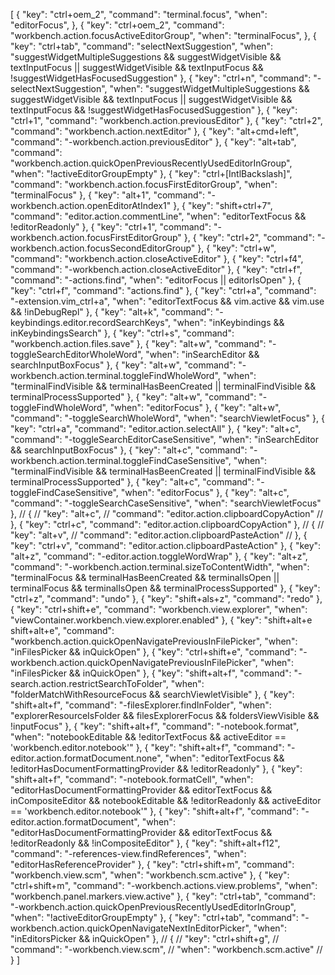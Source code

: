 [
    {
        "key": "ctrl+oem_2",
        "command": "terminal.focus",
        "when": "editorFocus",
    },
    {
        "key": "ctrl+oem_2",
        "command": "workbench.action.focusActiveEditorGroup",
        "when": "terminalFocus",
    },
    {
        "key": "ctrl+tab",
        "command": "selectNextSuggestion",
        "when": "suggestWidgetMultipleSuggestions && suggestWidgetVisible && textInputFocus || suggestWidgetVisible && textInputFocus && !suggestWidgetHasFocusedSuggestion"
    },
    {
        "key": "ctrl+n",
        "command": "-selectNextSuggestion",
        "when": "suggestWidgetMultipleSuggestions && suggestWidgetVisible && textInputFocus || suggestWidgetVisible && textInputFocus && !suggestWidgetHasFocusedSuggestion"
    },
    {
        "key": "ctrl+1",
        "command": "workbench.action.previousEditor"
    },
    {
        "key": "ctrl+2",
        "command": "workbench.action.nextEditor"
    },
    {
        "key": "alt+cmd+left",
        "command": "-workbench.action.previousEditor"
    },
    {
        "key": "alt+tab",
        "command": "workbench.action.quickOpenPreviousRecentlyUsedEditorInGroup",
        "when": "!activeEditorGroupEmpty"
    },
    {
        "key": "ctrl+[IntlBackslash]",
        "command": "workbench.action.focusFirstEditorGroup",
        "when": "terminalFocus"
    },
    {
        "key": "alt+1",
        "command": "-workbench.action.openEditorAtIndex1"
    },
    {
        "key": "shift+ctrl+7",
        "command": "editor.action.commentLine",
        "when": "editorTextFocus && !editorReadonly"
    },
    {
        "key": "ctrl+1",
        "command": "-workbench.action.focusFirstEditorGroup"
    },
    {
        "key": "ctrl+2",
        "command": "-workbench.action.focusSecondEditorGroup"
    },
    {
        "key": "ctrl+w",
        "command": "workbench.action.closeActiveEditor"
    },
    {
        "key": "ctrl+f4",
        "command": "-workbench.action.closeActiveEditor"
    },
    {
        "key": "ctrl+f",
        "command": "-actions.find",
        "when": "editorFocus || editorIsOpen"
    },
    {
        "key": "ctrl+f",
        "command": "actions.find"
    },
    {
        "key": "ctrl+a",
        "command": "-extension.vim_ctrl+a",
        "when": "editorTextFocus && vim.active && vim.use<C-a> && !inDebugRepl"
    },
    {
        "key": "alt+k",
        "command": "-keybindings.editor.recordSearchKeys",
        "when": "inKeybindings && inKeybindingsSearch"
    },
    {
        "key": "ctrl+s",
        "command": "workbench.action.files.save"
    },
    {
        "key": "alt+w",
        "command": "-toggleSearchEditorWholeWord",
        "when": "inSearchEditor && searchInputBoxFocus"
    },
    {
        "key": "alt+w",
        "command": "-workbench.action.terminal.toggleFindWholeWord",
        "when": "terminalFindVisible && terminalHasBeenCreated || terminalFindVisible && terminalProcessSupported"
    },
    {
        "key": "alt+w",
        "command": "-toggleFindWholeWord",
        "when": "editorFocus"
    },
    {
        "key": "alt+w",
        "command": "-toggleSearchWholeWord",
        "when": "searchViewletFocus"
    },
    {
        "key": "ctrl+a",
        "command": "editor.action.selectAll"
    },
    {
        "key": "alt+c",
        "command": "-toggleSearchEditorCaseSensitive",
        "when": "inSearchEditor && searchInputBoxFocus"
    },
    {
        "key": "alt+c",
        "command": "-workbench.action.terminal.toggleFindCaseSensitive",
        "when": "terminalFindVisible && terminalHasBeenCreated || terminalFindVisible && terminalProcessSupported"
    },
    {
        "key": "alt+c",
        "command": "-toggleFindCaseSensitive",
        "when": "editorFocus"
    },
    {
        "key": "alt+c",
        "command": "-toggleSearchCaseSensitive",
        "when": "searchViewletFocus"
    },
    // {
    //     "key": "alt+c",
    //     "command": "editor.action.clipboardCopyAction"
    // },
    {
        "key": "ctrl+c",
        "command": "editor.action.clipboardCopyAction"
    },
    // {
    //     "key": "alt+v",
    //     "command": "editor.action.clipboardPasteAction"
    // },
    {
        "key": "ctrl+v",
        "command": "editor.action.clipboardPasteAction"
    },
    {
        "key": "alt+z",
        "command": "-editor.action.toggleWordWrap"
    },
    {
        "key": "alt+z",
        "command": "-workbench.action.terminal.sizeToContentWidth",
        "when": "terminalFocus && terminalHasBeenCreated && terminalIsOpen || terminalFocus && terminalIsOpen && terminalProcessSupported"
    },
    {
        "key": "ctrl+z",
        "command": "undo"
    },
    {
        "key": "shift+als+z",
        "command": "redo"
    },
    {
        "key": "ctrl+shift+e",
        "command": "workbench.view.explorer",
        "when": "viewContainer.workbench.view.explorer.enabled"
    },
    {
        "key": "shift+alt+e shift+alt+e",
        "command": "workbench.action.quickOpenNavigatePreviousInFilePicker",
        "when": "inFilesPicker && inQuickOpen"
    },
    {
        "key": "ctrl+shift+e",
        "command": "-workbench.action.quickOpenNavigatePreviousInFilePicker",
        "when": "inFilesPicker && inQuickOpen"
    },
    {
        "key": "shift+alt+f",
        "command": "-search.action.restrictSearchToFolder",
        "when": "folderMatchWithResourceFocus && searchViewletVisible"
    },
    {
        "key": "shift+alt+f",
        "command": "-filesExplorer.findInFolder",
        "when": "explorerResourceIsFolder && filesExplorerFocus && foldersViewVisible && !inputFocus"
    },
    {
        "key": "shift+alt+f",
        "command": "-notebook.format",
        "when": "notebookEditable && !editorTextFocus && activeEditor == 'workbench.editor.notebook'"
    },
    {
        "key": "shift+alt+f",
        "command": "-editor.action.formatDocument.none",
        "when": "editorTextFocus && !editorHasDocumentFormattingProvider && !editorReadonly"
    },
    {
        "key": "shift+alt+f",
        "command": "-notebook.formatCell",
        "when": "editorHasDocumentFormattingProvider && editorTextFocus && inCompositeEditor && notebookEditable && !editorReadonly && activeEditor == 'workbench.editor.notebook'"
    },
    {
        "key": "shift+alt+f",
        "command": "-editor.action.formatDocument",
        "when": "editorHasDocumentFormattingProvider && editorTextFocus && !editorReadonly && !inCompositeEditor"
    },
    {
        "key": "shift+alt+f12",
        "command": "-references-view.findReferences",
        "when": "editorHasReferenceProvider"
    },
    {
        "key": "ctrl+shift+m",
        "command": "workbench.view.scm",
        "when": "workbench.scm.active"
    },
    {
        "key": "ctrl+shift+m",
        "command": "-workbench.actions.view.problems",
        "when": "workbench.panel.markers.view.active"
    },
    {
        "key": "ctrl+tab",
        "command": "-workbench.action.quickOpenPreviousRecentlyUsedEditorInGroup",
        "when": "!activeEditorGroupEmpty"
    },
    {
        "key": "ctrl+tab",
        "command": "-workbench.action.quickOpenNavigateNextInEditorPicker",
        "when": "inEditorsPicker && inQuickOpen"
    },
    // {
    //     "key": "ctrl+shift+g",
    //     "command": "-workbench.view.scm",
    //     "when": "workbench.scm.active"
    // }
]  
